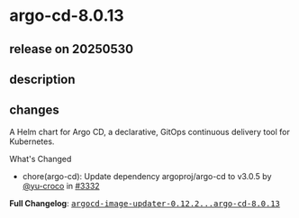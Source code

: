 # argo-cd-8.0.13

## release on 20250530

## description

## changes

A Helm chart for Argo CD, a declarative, GitOps continuous delivery tool for Kubernetes.

What's Changed

* chore(argo-cd): Update dependency argoproj/argo-cd to v3.0.5 by <a class="user-mention notranslate" data-hovercard-type="user" data-hovercard-url="/users/yu-croco/hovercard" data-octo-click="hovercard-link-click" data-octo-dimensions="link_type:self" href="https://github.com/yu-croco">@yu-croco</a> in <a class="issue-link js-issue-link" data-error-text="Failed to load title" data-id="3102013917" data-permission-text="Title is private" data-url="https://github.com/argoproj/argo-helm/issues/3332" data-hovercard-type="pull_request" data-hovercard-url="/argoproj/argo-helm/pull/3332/hovercard" href="https://github.com/argoproj/argo-helm/pull/3332">#3332</a>

<strong>Full Changelog</strong>: <a class="commit-link" href="https://github.com/argoproj/argo-helm/compare/argocd-image-updater-0.12.2...argo-cd-8.0.13"><tt>argocd-image-updater-0.12.2...argo-cd-8.0.13</tt></a>

